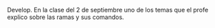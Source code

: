 Develop. En la clase del 2 de septiembre uno de los temas que el profe explico sobre las ramas y sus comandos.

